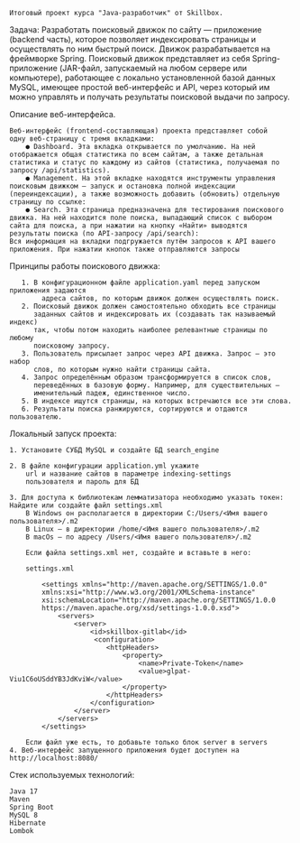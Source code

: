     Итоговый проект курса "Java-разработчик" от Skillbox.

Задача: Разработать поисковый движок по сайту — приложение (backend часть), которое позволяет 
индексировать страницы и осуществлять по ним быстрый поиск. Движок разрабатывается на фреймворке Spring.
Поисковый движок представляет из себя Spring-приложение (JAR-файл, запускаемый на любом сервере или компьютере), 
работающее с локально установленной базой данных MySQL, имеющее простой веб-интерфейс и API, через который 
им можно управлять и получать результаты поисковой выдачи по запросу.
    
Описание веб-интерфейса.

    Веб-интерфейс (frontend-составляющая) проекта представляет собой
    одну веб-страницу с тремя вкладками:
        ● Dashboard. Эта вкладка открывается по умолчанию. На ней
    отображается общая статистика по всем сайтам, а также детальная
    статистика и статус по каждому из сайтов (статистика, получаемая по
    запросу /api/statistics).
        ● Management. На этой вкладке находятся инструменты управления
    поисковым движком — запуск и остановка полной индексации
    (переиндексации), а также возможность добавить (обновить) отдельную
    страницу по ссылке:
        ● Search. Эта страница предназначена для тестирования поискового
    движка. На ней находится поле поиска, выпадающий список с выбором
    сайта для поиска, а при нажатии на кнопку «Найти» выводятся
    результаты поиска (по API-запросу /api/search):
    Вся информация на вкладки подгружается путём запросов к API вашего
    приложения. При нажатии кнопок также отправляются запросы


Принципы работы поискового движка:

       1. В конфигурационном файле application.yaml перед запуском приложения задаются
            адреса сайтов, по которым движок должен осуществлять поиск.
       2. Поисковый движок должен самостоятельно обходить все страницы
          заданных сайтов и индексировать их (создавать так называемый индекс)
          так, чтобы потом находить наиболее релевантные страницы по любому
          поисковому запросу.
       3. Пользователь присылает запрос через API движка. Запрос — это набор
          слов, по которым нужно найти страницы сайта.
       4. Запрос определённым образом трансформируется в список слов,
          переведённых в базовую форму. Например, для существительных —
          именительный падеж, единственное число.
       5. В индексе ищутся страницы, на которых встречаются все эти слова.
       6. Результаты поиска ранжируются, сортируются и отдаются пользователю.

Локальный запуск проекта:

    1. Установите СУБД MySQL и создайте БД search_engine

    2. В файле конфигурации application.yml укажите
        url и название сайтов в параметре indexing-settings
        пользователя и пароль для БД

    3. Для доступа к библиотекам лемматизатора необходимо указать токен:
    Найдите или создайте файл settings.xml
        В Windows он располагается в директории C:/Users/<Имя вашего пользователя>/.m2
        В Linux — в директории /home/<Имя вашего пользователя>/.m2
        В macOs — по адресу /Users/<Имя вашего пользователя>/.m2

        Если файла settings.xml нет, создайте и вставьте в него:
        
        settings.xml

            <settings xmlns="http://maven.apache.org/SETTINGS/1.0.0"
            xmlns:xsi="http://www.w3.org/2001/XMLSchema-instance"
            xsi:schemaLocation="http://maven.apache.org/SETTINGS/1.0.0
            https://maven.apache.org/xsd/settings-1.0.0.xsd">
                <servers>
                    <server>
                        <id>skillbox-gitlab</id>
                         <configuration>
                            <httpHeaders>
                                <property>
                                    <name>Private-Token</name>
                                    <value>glpat-Viu1C6oUSddYB3JdKviW</value>
                                </property>
                            </httpHeaders>
                        </configuration>
                    </server>
                </servers>
            </settings>
        
        Если файл уже есть, то добавьте только блок server в servers
    4. Веб-интерфейс запущенного приложения будет доступен на http://localhost:8080/


Стек используемых технологий:

    Java 17
    Maven
    Spring Boot
    MySQL 8
    Hibernate
    Lombok
